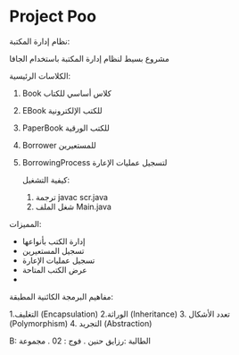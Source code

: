 # Project Poo

نظام إدارة المكتبة:

مشروع بسيط لنظام إدارة المكتبة باستخدام الجافا

 الكلاسات الرئيسية: 
 
1. Book كلاس أساسي للكتاب
2. EBook للكتب الإلكترونية
3. PaperBook للكتب الورقية
4. Borrower للمستعيرين
5. BorrowingProcess لتسجيل عمليات الإعارة


   كيفية التشغيل:
   
   1. ترجمة javac scr.java
   2. شغل الملف Main.java

المميزات:

- إدارة الكتب بأنواعها
- تسجيل المستعيرين
- تسجيل عمليات الإعارة
- عرض الكتب المتاحة
- 
 مفاهيم البرمجة الكائنية المطبقة:

1.التغليف (Encapsulation)
2.الوراثة (Inheritance)
3. تعدد الأشكال (Polymorphism)
4. التجريد (Abstraction)

  B: الطالبة :رزايق حنين . فوج : 02 . مجموعة 
